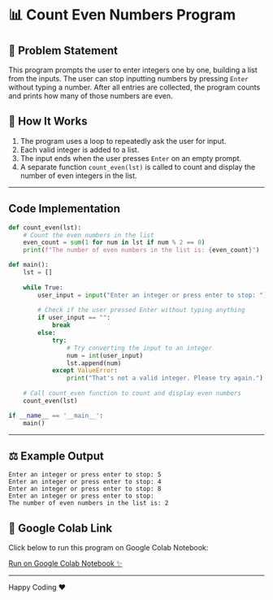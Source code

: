 # 📊 Count Even Numbers Program

## 🔢 Problem Statement

This program prompts the user to enter integers one by one, building a list from the inputs. The user can stop inputting numbers by pressing `Enter` without typing a number. After all entries are collected, the program counts and prints how many of those numbers are even.


## 📝 How It Works
1. The program uses a loop to repeatedly ask the user for input.
2. Each valid integer is added to a list.
3. The input ends when the user presses `Enter` on an empty prompt.
4. A separate function `count_even(lst)` is called to count and display the number of even integers in the list.
---
## Code Implementation
```python
def count_even(lst):
    # Count the even numbers in the list
    even_count = sum(1 for num in lst if num % 2 == 0)
    print(f"The number of even numbers in the list is: {even_count}")

def main():
    lst = []
    
    while True:
        user_input = input("Enter an integer or press enter to stop: ")
        
        # Check if the user pressed Enter without typing anything
        if user_input == "":
            break
        else:
            try:
                # Try converting the input to an integer
                num = int(user_input)
                lst.append(num)
            except ValueError:
                print("That's not a valid integer. Please try again.")
    
    # Call count_even function to count and display even numbers
    count_even(lst)

if __name__ == '__main__':
    main()

```
---
## ⚖️  Example Output
```
Enter an integer or press enter to stop: 5
Enter an integer or press enter to stop: 4
Enter an integer or press enter to stop: 8
Enter an integer or press enter to stop:
The number of even numbers in the list is: 2
```

## 🔗 Google Colab Link
Click below to run this program on Google Colab Notebook:

[Run on Google Colab Notebook ✨](https://colab.research.google.com/drive/1fSF9dyynma2TaLQrmKADeCeg6BYdA6Pk?usp=sharing/)

---

Happy Coding ❤️ 

